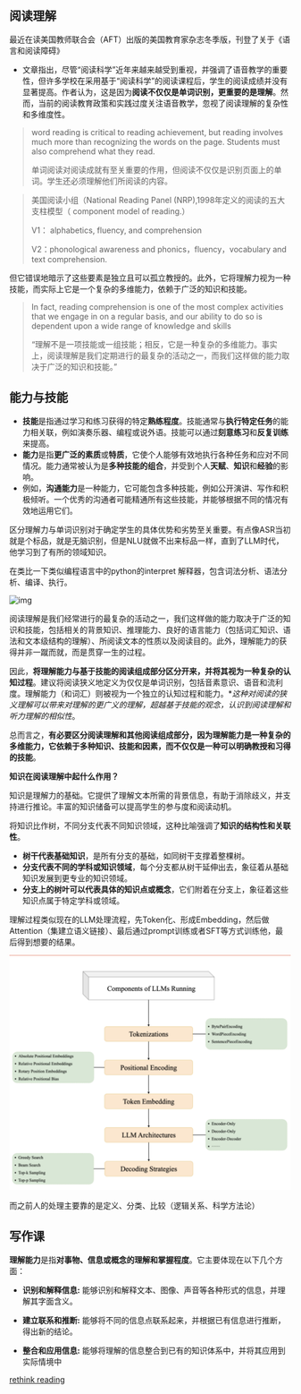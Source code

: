## 阅读理解

最近在读美国教师联合会（AFT）出版的美国教育家杂志冬季版，刊登了关于《语言和阅读障碍》

* 文章指出，尽管“阅读科学”近年来越来越受到重视，并强调了语音教学的重要性，但许多学校在采用基于“阅读科学”的阅读课程后，学生的阅读成绩并没有显著提高。作者认为，这是因为**阅读不仅仅是单词识别，更重要的是理解**。然而，当前的阅读教育政策和实践过度关注语音教学，忽视了阅读理解的复杂性和多维度性。

> word reading is critical to reading achievement, but reading involves much more than recognizing the words on the page. Students must also comprehend what they read.  
>
> 单词阅读对阅读成就有至关重要的作用，但阅读不仅仅是识别页面上的单词。学生还必须理解他们所阅读的内容。



>  美国阅读小组（National Reading Panel (NRP),1998年定义的阅读的五大支柱模型（ component model of reading.）
>
> V1： alphabetics, fluency, and comprehension
>
> V2：phonological awareness and phonics，fluency，vocabulary and text comprehension.

但它错误地暗示了这些要素是独立且可以孤立教授的。此外，它将理解力视为一种技能，而实际上它是一个复杂的多维能力，依赖于广泛的知识和技能。

>  In fact, reading comprehension is one of the most complex activities that we engage in on a regular basis, and our ability to do so is dependent upon a wide range of knowledge and skills
>
> “理解不是一项技能或一组技能；相反，它是一种复杂的多维能力。事实上，阅读理解是我们定期进行的最复杂的活动之一，而我们这样做的能力取决于广泛的知识和技能。”

## 能力与技能

* **技能**是指通过学习和练习获得的特定**熟练程度**。技能通常与**执行特定任务**的能力相关联，例如演奏乐器、编程或说外语。技能可以通过**刻意练习**和**反复训练**来提高。
* **能力**是指**更广泛的素质**或**特质**，它使个人能够有效地执行各种任务和应对不同情况。能力通常被认为是**多种技能的组合**，并受到个人**天赋**、**知识**和**经验**的影响。
* 例如，**沟通能力**是一种能力，它可能包含多种技能，例如公开演讲、写作和积极倾听。一个优秀的沟通者可能精通所有这些技能，并能够根据不同的情况有效地运用它们。

区分理解力与单词识别对于确定学生的具体优势和劣势至关重要。有点像ASR当初就是个标品，就是无脑识别，但是NLU就做不出来标品一样，直到了LLM时代，他学习到了有所的领域知识。

在类比一下类似编程语言中的python的interpret 解释器，包含词法分析、语法分析、编译、执行。

![img](https://i-blog.csdnimg.cn/blog_migrate/6ede9ab7fa213fe3d45bf30699dedb5b.png)

阅读理解是我们经常进行的最复杂的活动之一，我们这样做的能力取决于广泛的知识和技能，包括相关的背景知识、推理能力、良好的语言能力（包括词汇知识、语法和文本级结构的理解）、所阅读文本的性质以及阅读目的。此外，理解能力的获得并非一蹴而就，而是贯穿一生的过程。

因此，**将理解能力与基于技能的阅读组成部分区分开来，并将其视为一种复杂的认知过程**。建议将阅读狭义地定义为仅仅是单词识别，包括音素意识、语音和流利度。理解能力（和词汇）则被视为一个独立的认知过程和能力。**这种对阅读的狭义理解可以带来对理解的更广义的理解，超越基于技能的观念，认识到阅读理解和听力理解的相似性*。

总而言之，**有必要区分阅读理解和其他阅读组成部分，因为理解能力是一种复杂的多维能力，它依赖于多种知识、技能和因素，而不仅仅是一种可以明确教授和习得的技能**。

**知识在阅读理解中起什么作用？**

知识是理解力的基础。它提供了理解文本所需的背景信息，有助于消除歧义，并支持进行推论。丰富的知识储备可以提高学生的参与度和阅读动机。

将知识比作树，不同分支代表不同知识领域，这种比喻强调了**知识的结构性和关联性**。

- **树干代表基础知识**，是所有分支的基础，如同树干支撑着整棵树。
- **分支代表不同的学科或知识领域**，每个分支都从树干延伸出去，象征着从基础知识发展到更专业的知识领域。
- **分支上的树叶可以代表具体的知识点或概念**，它们附着在分支上，象征着这些知识点属于特定学科或领域。

理解过程类似现在的LLM处理流程，先Token化、形成Embedding，然后做Attention（集建立语义链接）、最后通过prompt训练或者SFT等方式训练他，最后得到想要的结果。

![image-20250113000215174](./assets/image-20250113000215174.png)

而之前人的处理主要靠的是定义、分类、比较（逻辑关系、科学方法论）



## 写作课

**理解能力**是指**对事物、信息或概念的理解和掌握程度**。它主要体现在以下几个方面：

* **识别和解释信息:** 能够识别和解释文本、图像、声音等各种形式的信息，并理解其字面含义。
* **建立联系和推断:** 能够将不同的信息点联系起来，并根据已有信息进行推断，得出新的结论。

* **整合和应用信息:** 能够将理解的信息整合到已有的知识体系中，并将其应用到实际情境中



[rethink reading](https://www.aft.org/ae/winter2024-2025/catts_kamhi)